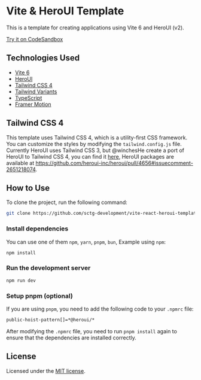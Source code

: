 # Vite & HeroUI Template

This is a template for creating applications using Vite 6 and HeroUI (v2).

[Try it on CodeSandbox](https://githubbox.com/frontio-ai/vite-template)

## Technologies Used

- [Vite 6](https://vitejs.dev/guide/)
- [HeroUI](https://heroui.com)
- [Tailwind CSS 4](https://tailwindcss.com)
- [Tailwind Variants](https://tailwind-variants.org)
- [TypeScript](https://www.typescriptlang.org)
- [Framer Motion](https://www.framer.com/motion)

##  Tailwind CSS 4

This template uses Tailwind CSS 4, which is a utility-first CSS framework. You can customize the styles by modifying the `tailwind.config.js` file.  
Currently HeroUI uses Tailwind CSS 3, but @winchesHe  create a port of HeroUI to Tailwind CSS 4, you can find it [here](https://github.com/heroui-inc/heroui/pull/4656), HeroUI packages are available at https://github.com/heroui-inc/heroui/pull/4656#issuecomment-2651218074. 
## How to Use

To clone the project, run the following command:

```bash
git clone https://github.com/sctg-development/vite-react-heroui-template.git
```

### Install dependencies

You can use one of them `npm`, `yarn`, `pnpm`, `bun`, Example using `npm`:

```bash
npm install
```

### Run the development server

```bash
npm run dev
```

### Setup pnpm (optional)

If you are using `pnpm`, you need to add the following code to your `.npmrc` file:

```bash
public-hoist-pattern[]=*@heroui/*
```

After modifying the `.npmrc` file, you need to run `pnpm install` again to ensure that the dependencies are installed correctly.

## License

Licensed under the [MIT license](https://github.com/sctg-development/vite-react-heroui-template/blob/main/LICENSE).
